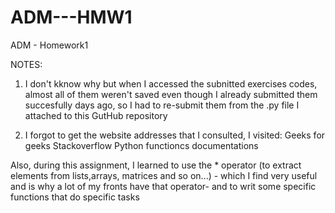 # ADM---HMW1
ADM - Homework1

NOTES:
1) I don't kknow why but when I accessed the subnitted exercises codes, almost all of them weren't saved even though I already submitted them succesfully days ago, so I had to re-submit them from the .py file I attached to this GutHub repository

2) I forgot to get the website addresses that I consulted, I visited:
   Geeks for geeks
   Stackoverflow
   Python functioncs documentations

Also, during this assignment, I learned to use the * operator (to extract elements from lists,arrays, matrices and so on...) - which I find very useful and is why a lot of my fronts have that operator- and to writ some specific functions that do specific tasks

